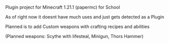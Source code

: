 Plugin project for Minecraft 1.21.1 (papermc) for School

As of right now it doesnt have much uses and just gets detected as a Plugin

Planned is to add Custom weapons with crafting recipes and abilities

(Planned weapons: Scythe with lifesteal, Minigun, Thors Hammer)

